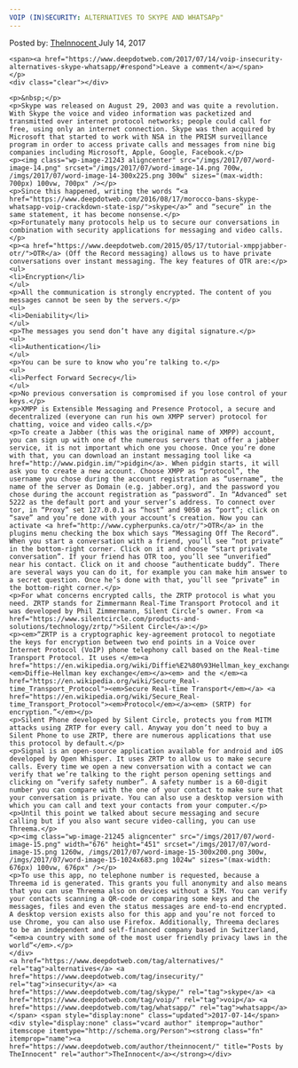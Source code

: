 ```yaml
---
VOIP (IN)SECURITY: ALTERNATIVES TO SKYPE AND WHATSAPp"
---
```

<article class="post-listing post-21233 post type-post status-publish format-standard has-post-thumbnail hentry  tag-alternatives tag-insecurity tag-skype tag-voip tag-whatsapp">
    <div class="post-inner">
        <span>Posted by: <a href="https://www.deepdotweb.com/author/theinnocent/" title="">TheInnocent </a></span>
    <span>July 14, 2017</span>
    
    <span><a href="https://www.deepdotweb.com/2017/07/14/voip-insecurity-alternatives-skype-whatsapp/#respond">Leave a comment</a></span>
    </p>
    <div class="clear"></div>
    
    <p>&nbsp;</p>
    <p>Skype was released on August 29, 2003 and was quite a revolution. With Skype the voice and video information was packetized and transmitted over internet protocol networks; people could call for free, using only an internet connection. Skype was then acquired by Microsoft that started to work with NSA in the PRISM surveillance program in order to access private calls and messages from nine big companies including Microsoft, Apple, Google, Facebook.</p>
    <p><img class="wp-image-21243 aligncenter" src="/imgs/2017/07/word-image-14.png" srcset="/imgs/2017/07/word-image-14.png 700w, /imgs/2017/07/word-image-14-300x225.png 300w" sizes="(max-width: 700px) 100vw, 700px" /></p>
    <p>Since this happened, writing the words “<a href="https://www.deepdotweb.com/2016/08/17/morocco-bans-skype-whatsapp-voip-crackdown-state-isp/">skype</a>” and “secure” in the same statement, it has become nonsense.</p>
    <p>Fortunately many protocols help us to secure our conversations in combination with security applications for messaging and video calls.</p>
    <p><a href="https://www.deepdotweb.com/2015/05/17/tutorial-xmppjabber-otr/">OTR</a> (Off the Record messaging) allows us to have private conversations over instant messaging. The key features of OTR are:</p>
    <ul>
    <li>Encryption</li>
    </ul>
    <p>All the communication is strongly encrypted. The content of you messages cannot be seen by the servers.</p>
    <ul>
    <li>Deniability</li>
    </ul>
    <p>The messages you send don’t have any digital signature.</p>
    <ul>
    <li>Authentication</li>
    </ul>
    <p>You can be sure to know who you’re talking to.</p>
    <ul>
    <li>Perfect Forward Secrecy</li>
    </ul>
    <p>No previous conversation is compromised if you lose control of your keys.</p>
    <p>XMPP is Extensible Messaging and Presence Protocol, a secure and decentralized (everyone can run his own XMPP server) protocol for chatting, voice and video calls.</p>
    <p>To create a Jabber (this was the original name of XMPP) account, you can sign up with one of the numerous servers that offer a jabber service, it is not important which one you choose. Once you’re done with that, you can download an instant messaging tool like <a href="http://www.pidgin.im/">pidgin</a>. When pidgin starts, it will ask you to create a new account. Choose XMPP as “protocol”, the username you chose during the account registration as “username”, the name of the server as Domain (e.g. jabber.org), and the password you chose during the account registration as “password”. In “Advanced” set 5222 as the default port and your server’s address. To connect over tor, in “Proxy” set 127.0.0.1 as “host” and 9050 as “port”; click on “save” and you’re done with your account’s creation. Now you can activate <a href="http://www.cypherpunks.ca/otr/">OTR</a> in the plugins menu checking the box which says “Messaging Off The Record”. When you start a conversation with a friend, you’ll see “not private” in the bottom-right corner. Click on it and choose “start private conversation”. If your friend has OTR too, you’ll see “unverified” near his contact. Click on it and choose “authenticate buddy”. There are several ways you can do it, for example you can make him answer to a secret question. Once he’s done with that, you’ll see “private” in the bottom-right corner.</p>
    <p>For what concerns encrypted calls, the ZRTP protocol is what you need. ZRTP stands for Zimmermann Real-Time Transport Protocol and it was developed by Phil Zimmermann, Silent Circle’s owner. From <a href="https://www.silentcircle.com/products-and-solutions/technology/zrtp/">Silent Circle</a>:</p>
    <p><em>“ZRTP is a cryptographic key-agreement protocol to negotiate the keys for encryption between two end points in a Voice over Internet Protocol (VoIP) phone telephony call based on the Real-time Transport Protocol. It uses </em><a href="https://en.wikipedia.org/wiki/Diffie%E2%80%93Hellman_key_exchange"><em>Diffie–Hellman key exchange</em></a><em> and the </em><a href="https://en.wikipedia.org/wiki/Secure_Real-time_Transport_Protocol"><em>Secure Real-time Transport</em></a> <a href="https://en.wikipedia.org/wiki/Secure_Real-time_Transport_Protocol"><em>Protocol</em></a><em> (SRTP) for encryption.”</em></p>
    <p>Silent Phone developed by Silent Circle, protects you from MITM attacks using ZRTP for every call. Anyway you don’t need to buy a Silent Phone to use ZRTP, there are numerous applications that use this protocol by default.</p>
    <p>Signal is an open-source application available for android and iOS developed by Open Whisper. It uses ZRTP to allow us to make secure calls. Every time we open a new conversation with a contact we can verify that we’re talking to the right person opening settings and clicking on “verify safety number”. A safety number is a 60-digit number you can compare with the one of your contact to make sure that your conversation is private. You can also use a desktop version with which you can call and text your contacts from your computer.</p>
    <p>Until this point we talked about secure messaging and secure calling but if you also want secure video-calling, you can use Threema.</p>
    <p><img class="wp-image-21245 aligncenter" src="/imgs/2017/07/word-image-15.png" width="676" height="451" srcset="/imgs/2017/07/word-image-15.png 1260w, /imgs/2017/07/word-image-15-300x200.png 300w, /imgs/2017/07/word-image-15-1024x683.png 1024w" sizes="(max-width: 676px) 100vw, 676px" /></p>
    <p>To use this app, no telephone number is requested, because a Threema id is generated. This grants you full anonymity and also means that you can use Threema also on devices without a SIM. You can verify your contacts scanning a QR-code or comparing some keys and the messages, files and even the status messages are end-to-end encrypted. A desktop version exists also for this app and you’re not forced to use Chrome, you can also use Firefox. Additionally, Threema declares to be an independent and self-financed company based in Switzerland, “<em>a country with some of the most user friendly privacy laws in the world”</em>.</p>
    </div>
    <a href="https://www.deepdotweb.com/tag/alternatives/" rel="tag">alternatives</a> <a href="https://www.deepdotweb.com/tag/insecurity/" rel="tag">insecurity</a> <a href="https://www.deepdotweb.com/tag/skype/" rel="tag">skype</a> <a href="https://www.deepdotweb.com/tag/voip/" rel="tag">voip</a> <a href="https://www.deepdotweb.com/tag/whatsapp/" rel="tag">whatsapp</a></span> <span style="display:none" class="updated">2017-07-14</span>
    <div style="display:none" class="vcard author" itemprop="author" itemscope itemtype="http://schema.org/Person"><strong class="fn" itemprop="name"><a href="https://www.deepdotweb.com/author/theinnocent/" title="Posts by TheInnocent" rel="author">TheInnocent</a></strong></div>
    
